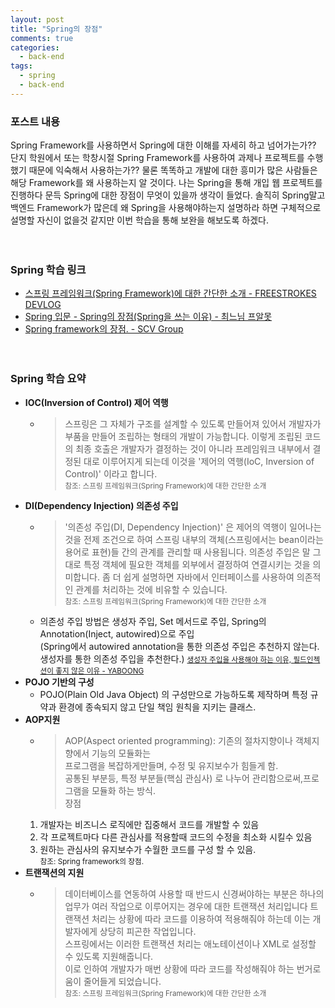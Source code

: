 ```yaml
---
layout: post
title: "Spring의 장점"
comments: true
categories: 
  - back-end
tags: 
  - spring
  - back-end
---
```


### 포스트 내용

Spring Framework를 사용하면서 Spring에 대한 이해를 자세히 하고 넘어가는가?? 단지 학원에서 또는 학창시절 Spring Framework를 사용하여 과제나 프로젝트를 수행했기 때문에 익숙해서 사용하는가?? 물론 똑똑하고 개발에 대한 흥미가 많은 사람들은 해당 Framework를 왜 사용하는지 알 것이다. 나는 Spring을 통해 개입 웹 프로젝트를 진행하다 문득 Spring에 대한 장점이 무엇이 있을까 생각이 들었다. 솔직히 Spring말고 백엔드 Framework가 많은데 왜 Spring을 사용해야하는지 설명하라 하면 구체적으로 설명할 자신이 없을것 같지만 이번 학습을 통해 보완을 해보도록 하겠다.    
<br><br>

### Spring 학습 링크

- [스프링 프레임워크(Spring Framework)에 대한 간단한 소개 - FREESTROKES DEVLOG](https://freestrokes.tistory.com/79)
- [Spring 입문 - Spring의 장점(Spring을 쓰는 이유) - 최느님 프알못](https://csw7432.tistory.com/entry/Spring-입문-Spring의-장점)
- [Spring framework의 장점. - SCV Group](https://scvgroup.tistory.com/61)    
<br><br>

### Spring 학습 요약


- **IOC(Inversion of Control) 제어 역행**
  - >스프링은 그 자체가 구조를 설계할 수 있도록 만들어져 있어서 개발자가 부품을 만들어 조립하는 형태의 개발이 가능합니다. 이렇게 조립된 코드의 최종 호출은 개발자가 결정하는 것이 아니라 프레임워크 내부에서 결정된 대로 이루어지게 되는데 이것을 '제어의 역행(IoC, Inversion of Control)' 이라고 합니다.    
  <small>참조: 스프링 프레임워크(Spring Framework)에 대한 간단한 소개</small>
- **DI(Dependency Injection) 의존성 주입**
  - >'의존성 주입(DI, Dependency Injection)' 은 제어의 역행이 일어나는 것을 전제 조건으로 하여 스프링 내부의 객체(스프링에서는 bean이라는 용어로 표현)들 간의 관계를 관리할 때 사용됩니다. 의존성 주입은 말 그대로 특정 객체에 필요한 객체를 외부에서 결정하여 연결시키는 것을 의미합니다. 좀 더 쉽게 설명하면 자바에서 인터페이스를 사용하여 의존적인 관계를 처리하는 것에 비유할 수 있습니다.    
  <small>참조: 스프링 프레임워크(Spring Framework)에 대한 간단한 소개</small>
  - 의존성 주입 방법은 생성자 주입, Set 메서드로 주입, Spring의 Annotation(Inject, autowired)으로 주입    
  (Spring에서 autowired annotation을 통한 의존성 주입은 추천하지 않는다. 생성자를 통한 의존성 주입을 추천한다.) <small>[생성자 주입을 사용해야 하는 이유, 필드인젝션이 좋지 않은 이유 - YABOONG](https://yaboong.github.io/spring/2019/08/29/why-field-injection-is-bad/)</small>
- **POJO 기반의 구성**
  - POJO(Plain Old Java Object) 의 구성만으로 가능하도록 제작하며 특정 규약과 환경에 종속되지 않고 단일 책임 원칙을 지키는 클래스.
- **AOP지원**
  - >AOP(Aspect oriented programming): 기존의 절차지향이나 객체지향에서 기능의 모듈화는    
  프로그램을 복잡하게만들며, 수정 및 유지보수가 힘들게 함.    
  공통된 부분등, 특정 부분들(핵심 관심사) 로 나누어 관리함으로써,프로그램을 모듈화 하는 방식.    
  장점    
  1) 개발자는 비즈니스 로직에만 집중해서 코드를 개발할 수 있음    
  2) 각 프로젝트마다 다른 관심사를 적용할때 코드의 수정을 최소화 시킬수 있음    
  3) 원하는 관심사의 유지보수가 수월한 코드를 구성 할 수 있음.    
  <small>참조: Spring framework의 장점.</small>
- **트랜잭션의 지원**
  - >데이터베이스를 연동하여 사용할 때 반드시 신경써야하는 부분은 하나의 업무가 여러 작업으로 이루어지는 경우에 대한 트랜잭션 처리입니다
  트랜잭션 처리는 상황에 따라 코드를 이용하여 적용해줘야 하는데 이는 개발자에게 상당히 피곤한 작업입니다.    
  스프링에서는 이러한 트랜잭션 처리는 애노테이션이나 XML로 설정할 수 있도록 지원해줍니다.    
  이로 인하여 개발자가 매번 상황에 따라 코드를 작성해줘야 하는 번거로움이 줄어들게 되었습니다.    
  <small>참조: 스프링 프레임워크(Spring Framework)에 대한 간단한 소개</small>


